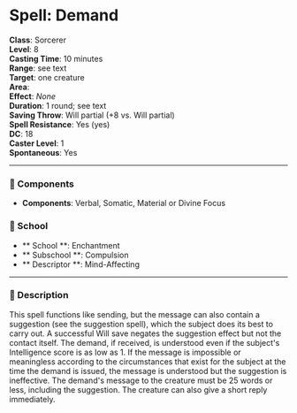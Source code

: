 
# Spell: Demand
**Class**: Sorcerer  
**Level**: 8  
**Casting Time**: 10 minutes  
**Range**: see text  
**Target**: one creature  
**Area**:   
**Effect**: _None_  
**Duration**: 1 round; see text  
**Saving Throw**: Will partial (+8 vs. Will partial)  
**Spell Resistance**: Yes (yes)  
**DC**: 18  
**Caster Level**: 1  
**Spontaneous**: Yes

---

### 🔮 Components
- **Components**: Verbal, Somatic, Material or Divine Focus

### 🏫 School
- ** School **: Enchantment
- ** Subschool **: Compulsion
- ** Descriptor **: Mind-Affecting
---

### 📜 Description
This spell functions like sending, but the message can also contain a suggestion (see the suggestion spell), which the subject does its best to carry out. A successful Will save negates the suggestion effect but not the contact itself. The demand, if received, is understood even if the subject's Intelligence score is as low as 1. If the message is impossible or meaningless according to the circumstances that exist for the subject at the time the demand is issued, the message is understood but the suggestion is ineffective. The demand's message to the creature must be 25 words or less, including the suggestion. The creature can also give a short reply immediately.
